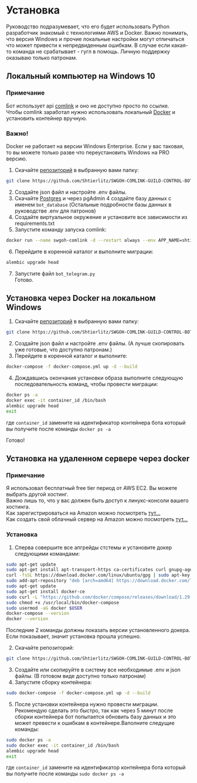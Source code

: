 # Установка
Руководство подразумевает, что его будет использовать Python разработчик знакомый с технологиями AWS и Docker.
Важно понимать, что версия Windows и прочие локальные настройки могут отличаться что может привести к непредвиденным ошибкам. 
В случае если какая-то команда не срабатывает - гугл в помощь. Личную поддержку оказываю только патронам.



## Локальный компьютер на Windows 10

### Примечание
Бот использует api [comlink](https://github.com/swgoh-utils/swgoh-comlink) и оно не доступно просто по ссылке.  
Чтобы comlink заработал нужно использовать локальный [Docker](https://docs.docker.com/desktop/install/windows-install/) и установить контейнер вручную. 
### Важно!
Docker не работает на версии Windows Enterprise. Если у вас таковая, то вы можете только разве что
переустановить Windows на PRO версию.

1. Скачайте [репозиторий](https://github.com/Shtierlitz/SWGOH-COMLINK-GUILD-CONTROL-BOT-SYSTEM-ru.git) в выбранную вами папку:
```bash
git clone https://github.com/Shtierlitz/SWGOH-COMLINK-GUILD-CONTROL-BOT-SYSTEM-ru.git
```
2. Создайте json файл и настройте .env файлы.
3. Скачайте [Postgres](https://www.postgresql.org/download/windows/) и через pgAdmin 4 создайте базу данных с именем `bot_database` (Остальные подробности базы данных в руководстве .env для патронов)
4. Создайте виртуальное окружение и установите все зависимости из requirements.txt 
5. Запустите команду запуска comlink:
```bash
docker run --name swgoh-comlink -d --restart always --env APP_NAME=shtierlitz_comlinc -p 3200:3000 ghcr.io/swgoh-utils/swgoh-comlink:latest
```
6. Перейдите в коренной каталог и выполните миграции:
```bash 
alembic upgrade head
```
7. Запустите файл `bot_telegram.py`  
Готово.

## Установка через Docker на локальном Windows

1. Скачайте [репозиторий](https://github.com/Shtierlitz/SWGOH-COMLINK-GUILD-CONTROL-BOT-SYSTEM-ru.git) в выбранную вами папку:
```bash
git clone https://github.com/Shtierlitz/SWGOH-COMLINK-GUILD-CONTROL-BOT-SYSTEM-ru.git
```
2. Создайте json файл и настройте .env файлы. (А лучше скопировать уже готовые, что доступно патронам.)
3. Перейдите в коренной каталог и выполните:
```bash
docker-compose -f docker-compose.yml up -d --build
```
4. Дождавшись окончания установки образа выполните следующую последовательность команд, чтобы провести миграции:  
```bash 
docker ps -a
docker exec -it container_id /bin/bash
alembic upgrade head
exit
```
где `container_id` замените на идентификатор контейнера бота который вы получите после команды `docker ps -a`  

Готово!

## Установка на удаленном сервере через docker

### Примечание
Я использовал бесплатный free tier период от AWS EC2. Вы можете выбрать другой хостинг.  
Важно лишь то, что у вас должен быть доступ к линукс-консоли вашего хостинга.  
Как зарегистрироваться на Amazon можно посмотреть [тут...](https://www.youtube.com/watch?v=tNeU-cr31hA)   
Как создать свой облачный сервер на Amazon можно посмотреть [тут...](https://www.youtube.com/watch?v=f1s6Eq4nx0g&t=808s)

### Установка
1. Сперва совершите все апгрейды стстемы и установите докер следующими командами:
```bash
sudo apt-get update
sudo apt-get install apt-transport-https ca-certificates curl gnupg-agent software-properties-common
curl -fsSL https://download.docker.com/linux/ubuntu/gpg | sudo apt-key add -
sudo add-apt-repository "deb [arch=amd64] https://download.docker.com/linux/ubuntu $(lsb_release -cs) stable"
sudo apt-get update
sudo apt-get install docker-ce
sudo curl -L "https://github.com/docker/compose/releases/download/1.29.2/docker-compose-$(uname -s)-$(uname -m)" -o /usr/local/bin/docker-compose
sudo chmod +x /usr/local/bin/docker-compose
sudo usermod -aG docker $USER
docker-compose --version
docker --version 
```
Последние 2 команды должны показать версии установленного докера. Если показывает, значит установка прошла успешно.

2. Скачайте репозиторий:
```bash
git clone https://github.com/Shtierlitz/SWGOH-COMLINK-GUILD-CONTROL-BOT-SYSTEM-ru.git
```
3. Создайте или скопируйте в систему все необходимые .env и json файлы. (В готовом виде доступно только патронам)
4. Запустите сборку контейнера:
```bash
sudo docker-compose -f docker-compose.yml up -d --build 
```
5. После установки контейнера нужно провести миграции. Рекомендую сделать это быстро, так как через 5 минут после сборки контейнера бот попытается обновить базу данных и это может превести к ошибкам в контейнере.Ваполните следущие команды:
```bash 
sudo docker ps -a
sudo docker exec -it container_id /bin/bash
alembic upgrade head
exit
```
где `container_id` замените на идентификатор контейнера бота который вы получите после команды `sudo docker ps -a`

